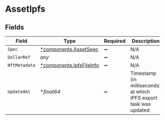 # AssetIpfs


## Fields

| Field                                                               | Type                                                                | Required                                                            | Description                                                         | Example                                                             |
| ------------------------------------------------------------------- | ------------------------------------------------------------------- | ------------------------------------------------------------------- | ------------------------------------------------------------------- | ------------------------------------------------------------------- |
| `Spec`                                                              | [*components.AssetSpec](../../models/components/assetspec.md)       | :heavy_minus_sign:                                                  | N/A                                                                 |                                                                     |
| `DollarRef`                                                         | *any*                                                               | :heavy_minus_sign:                                                  | N/A                                                                 |                                                                     |
| `NftMetadata`                                                       | [*components.IpfsFileInfo](../../models/components/ipfsfileinfo.md) | :heavy_minus_sign:                                                  | N/A                                                                 |                                                                     |
| `UpdatedAt`                                                         | **float64*                                                          | :heavy_minus_sign:                                                  | Timestamp (in milliseconds) at which IPFS export task was<br/>updated<br/> | 1587667174725                                                       |